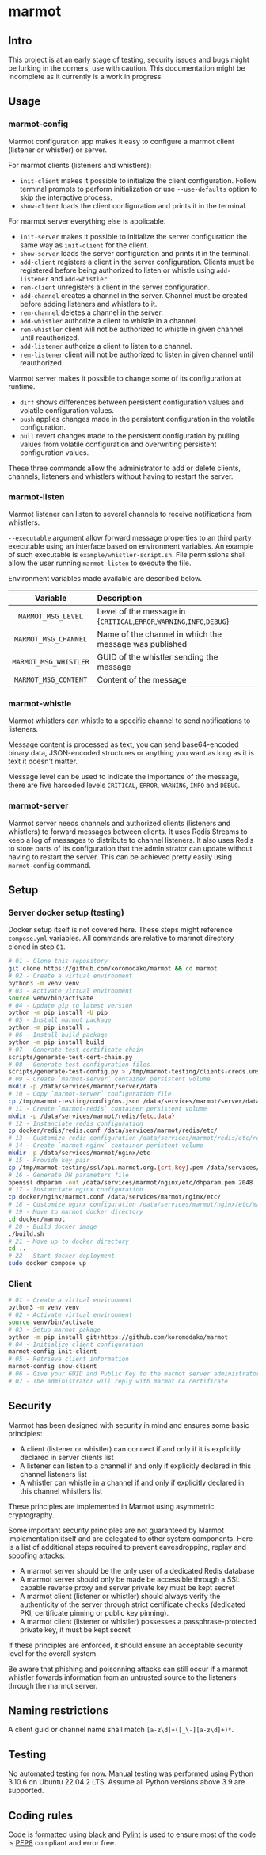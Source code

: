 # marmot

## Intro

This project is at an early stage of testing, security issues and bugs might be
lurking in the corners, use with caution. This documentation might be incomplete
as it currently is a work in progress.


## Usage

### marmot-config

Marmot configuration app makes it easy to configure a marmot client
(listener or whistler) or server.

For marmot clients (listeners and whistlers):

- `init-client` makes it possible to initialize the client configuration. Follow
  terminal prompts to perform initialization or use `--use-defaults` option to
  skip the interactive process.
- `show-client` loads the client configuration and prints it in the terminal.

For marmot server everything else is applicable.

- `init-server` makes it possible to initialize the server configuration the
  same way as `init-client` for the client.
- `show-server` loads the server configuration and prints it in the terminal.
- `add-client` registers a client in the server configuration. Clients must be
  registered before being authorized to listen or whistle using `add-listener`
  and `add-whistler`.
- `rem-client` unregisters a client in the server configuration.
- `add-channel` creates a channel in the server. Channel must be created before
  adding listeners and whistlers to it.
- `rem-channel` deletes a channel in the server.
- `add-whistler` authorize a client to whistle in a channel.
- `rem-whistler` client will not be authorized to whistle in given channel until
  reauthorized.
- `add-listener` authorize a client to listen to a channel.
- `rem-listener` client will not be authorized to listen in given channel until
  reauthorized.

Marmot server makes it possible to change some of its configuration at runtime.

- `diff` shows differences between persistent configuration values and volatile
  configuration values.
- `push` applies changes made in the persistent configuration in the volatile
  configuration.
- `pull` revert changes made to the persistent configuration by pulling values
  from volatile configuration and overwriting persistent configuration values.

These three commands allow the administrator to add or delete clients, channels,
listeners and whistlers without having to restart the server.


### marmot-listen

Marmot listener can listen to several channels to receive notifications from
whistlers.

`--executable` argument allow forward message properties to an third party
executable using an interface based on environment variables. An example of such
executable is `example/whistler-script.sh`. File permissions shall allow the user running
`marmot-listen` to execute the file.

Environment variables made available are described below.

| Variable              | Description                                         |
|:---------------------:|:----------------------------------------------------|
| `MARMOT_MSG_LEVEL`    | Level of the message in {`CRITICAL`,`ERROR`,`WARNING`,`INFO`,`DEBUG`} |
| `MARMOT_MSG_CHANNEL`  | Name of the channel in which the message was published |
| `MARMOT_MSG_WHISTLER` | GUID of the whistler sending the message |
| `MARMOT_MSG_CONTENT`  | Content of the message |


### marmot-whistle

Marmot whistlers can whistle to a specific channel to send notifications to
listeners.

Message content is processed as text, you can send base64-encoded binary data,
JSON-encoded structures or anything you want as long as it is text it doesn't
matter.

Message level can be used to indicate the importance of the message, there are
five harcoded levels `CRITICAL`, `ERROR`, `WARNING`, `INFO` and `DEBUG`.


### marmot-server

Marmot server needs channels and authorized clients (listeners and whistlers)
to forward messages between clients.  It uses Redis Streams to keep a log of
messages to distribute to channel listeners. It also uses Redis to store parts
of its configuration that the administrator can update without having to restart
the server. This can be achieved pretty easily using `marmot-config` command.


## Setup

### Server docker setup (testing)

Docker setup itself is not covered here. These steps might reference `compose.yml`
variables. All commands are relative to marmot directory cloned in step `01`.

```bash
# 01 - Clone this repository
git clone https://github.com/koromodako/marmot && cd marmot
# 02 - Create a virtual environment
python3 -m venv venv
# 03 - Activate virtual environment
source venv/bin/activate
# 04 - Update pip to latest version
python -m pip install -U pip
# 05 - Install marmot package
python -m pip install .
# 06 - Install build package
python -m pip install build
# 07 - Generate test certificate chain
scripts/generate-test-cert-chain.py
# 08 - Generate test configuration files
scripts/generate-test-config.py > /tmp/marmot-testing/clients-creds.unsafe
# 09 - Create `marmot-server` container persistent volume
mkdir -p /data/services/marmot/server/data
# 10 - Copy `marmot-server` configuration file
cp /tmp/marmot-testing/config/ms.json /data/services/marmot/server/data/marmot.json
# 11 - Create `marmot-redis` container persistent volume
mkdir -p /data/services/marmot/redis/{etc,data}
# 12 - Instanciate redis configuration
cp docker/redis/redis.conf /data/services/marmot/redis/etc/
# 13 - Customize redis configuration /data/services/marmot/redis/etc/redis.conf
# 14 - Create `marmot-nginx` container peristent volume
mkdir -p /data/services/marmot/nginx/etc
# 15 - Provide key pair
cp /tmp/marmot-testing/ssl/api.marmot.org.{crt,key}.pem /data/services/marmot/nginx/etc/
# 16 - Generate DH parameters file
openssl dhparam -out /data/services/marmot/nginx/etc/dhparam.pem 2048
# 17 - Instanciate nginx configuration
cp docker/nginx/marmot.conf /data/services/marmot/nginx/etc/
# 18 - Customize nginx configuration /data/services/marmot/nginx/etc/marmot.conf
# 19 - Move to marmot docker directory
cd docker/marmot
# 20 - Build docker image
./build.sh
# 21 - Move up to docker directory
cd ..
# 22 - Start docker deployment
sudo docker compose up
```


### Client

```bash
# 01 - Create a virtual environment
python3 -m venv venv
# 02 - Activate virtual environment
source venv/bin/activate
# 03 - Setup marmot pakage
python -m pip install git+https://github.com/koromodako/marmot
# 04 - Initialize client configuration
marmot-config init-client
# 05 - Retrieve client information
marmot-config show-client
# 06 - Give your GUID and Public Key to the marmot server administrator
# 07 - The administrator will reply with marmot CA certificate
```


## Security

Marmot has been designed with security in mind and ensures some basic principles:

* A client (listener or whistler) can connect if and only if it is explicitly
  declared in server clients list
* A listener can listen to a channel if and only if explicitly declared in this
  channel listeners list
* A whistler can whistle in a channel if and only if explicitly declared in this
  channel whistlers list

These principles are implemented in Marmot using asymmetric cryptography.

Some important security principles are not guaranteed by Marmot implementation
itself and are delegated to other system components. Here is a list of additional
steps required to prevent eavesdropping, replay and spoofing attacks:

* A marmot server should be the only user of a dedicated Redis database
* A marmot server should only be made be accessible through a SSL capable reverse
  proxy and server private key must be kept secret
* A marmot client (listener or whistler) should always verify the authenticity of
  the server through strict certificate checks (dedicated PKI, certificate pinning
  or public key pinning).
* A marmot client (listener or whistler) possesses a passphrase-protected private
  key, it must be kept secret

If these principles are enforced, it should ensure an acceptable security level
for the overall system.

Be aware that phishing and poisonning attacks can still occur if a marmot
whistler fowards information from an untrusted source to the listeners through
the marmot server.


## Naming restrictions

A client guid or channel name shall match `[a-z\d]+([_\-][a-z\d]+)*`.

## Testing

No automated testing for now. Manual testing was performed using Python 3.10.6
on Ubuntu 22.04.2 LTS. Assume all Python versions above 3.9 are supported.


## Coding rules

Code is formatted using [black](https://github.com/psf/black) and
[Pylint](https://pylint.org) is used to ensure most of the code is
[PEP8](https://www.python.org/dev/peps/pep-0008) compliant and error free.
